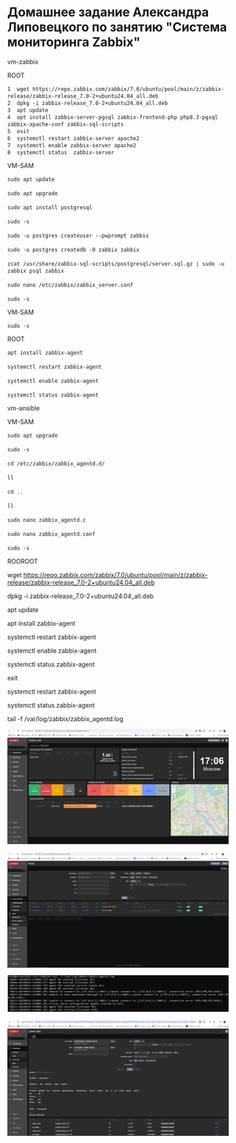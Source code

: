# Домашнее задание Александра Липовецкого по занятию "Система мониторинга Zabbix"

vm-zabbix

ROOT

    1  wget https://repo.zabbix.com/zabbix/7.0/ubuntu/pool/main/z/zabbix-release/zabbix-release_7.0-2+ubuntu24.04_all.deb
    2  dpkg -i zabbix-release_7.0-2+ubuntu24.04_all.deb
    3  apt update
    4  apt install zabbix-server-pgsql zabbix-frontend-php php8.3-pgsql zabbix-apache-conf zabbix-sql-scripts
    5  exit
    6  systemctl restart zabbix-server apache2
    7  systemctl enable zabbix-server apache2
    8  systemctl status  zabbix-server


VM-SAM

    sudo apt update
    
    sudo apt upgrade
    
    sudo apt install postgresql
    
    sudo -s
    
    sudo -u postgres createuser --pwprompt zabbix
    
    sudo -u postgres createdb -O zabbix zabbix
    
    zcat /usr/share/zabbix-sql-scripts/postgresql/server.sql.gz | sudo -u zabbix psql zabbix
    
    sudo nano /etc/zabbix/zabbix_server.conf
    
    sudo -s
    
VM-SAM

    sudo -s
    
ROOT

    apt install zabbix-agent
    
    systemctl restart zabbix-agent
    
    systemctl enable zabbix-agent
    
    systemctl status zabbix-agent
    


vm-ansible

VM-SAM

    sudo apt upgrade
    
    sudo -s
    
    cd /etc/zabbix/zabbix_agentd.d/
    
    ll
    
    cd ..
    
    ll
    
    sudo nano zabbix_agentd.c
    
    sudo nano zabbix_agentd.conf
    
    sudo -s
    

ROOROOT

   wget https://repo.zabbix.com/zabbix/7.0/ubuntu/pool/main/z/zabbix-release/zabbix-release_7.0-2+ubuntu24.04_all.deb
   
   dpkg -i zabbix-release_7.0-2+ubuntu24.04_all.deb
   
   apt update
   
   apt install zabbix-agent
   
   systemctl restart zabbix-agent
   
   systemctl enable zabbix-agent
   
   systemctl status zabbix-agent
   
   exit
   
   systemctl restart zabbix-agent
   
   systemctl status zabbix-agent
   
   tail -f /var/log/zabbix/zabbix_agentd.log
   

![Авторизация в админке](https://github.com/AleksandrLipovetskiy/zabbix_hw/blob/main/Авторизация_в_админке.png)

![Configuration > Hosts](https://github.com/AleksandrLipovetskiy/zabbix_hw/blob/main/Configuration_Hosts.png)

![Лог zabbix agent](https://github.com/AleksandrLipovetskiy/zabbix_hw/blob/main/Log_zabbix_agent.png)

![Monitoring > Latest data](https://github.com/AleksandrLipovetskiy/zabbix_hw/blob/main/Monitoring_Latest_data.png)






  
